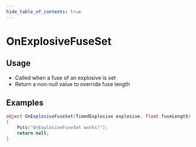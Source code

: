 ```yaml
---
hide_table_of_contents: true
---
```


# OnExplosiveFuseSet

## Usage

* Called when a fuse of an explosive is set
* Return a non-null value to override fuse length

## Examples

```csharp title=""
object OnExplosiveFuseSet(TimedExplosive explosive, float fuseLength)
{
    Puts("OnExplosiveFuseSet works!");
    return null;
}
```
